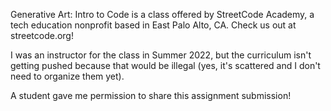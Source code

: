 Generative Art: Intro to Code is a class offered by StreetCode Academy, a tech education nonprofit based in East Palo Alto, CA. Check us out at streetcode.org!

I was an instructor for the class in Summer 2022, but the curriculum isn't getting pushed because that would be illegal (yes, it's scattered and I don't need to organize them yet).

A student gave me permission to share this assignment submission!
